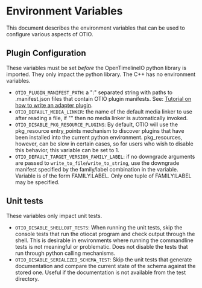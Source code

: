 # Environment Variables

This document describes the environment variables that can be used to configure
various aspects of OTIO.

## Plugin Configuration

These variables must be set _before_ the OpenTimelineIO python library is imported.  They only impact the python library.  The C++ has no environment variables.

- `OTIO_PLUGIN_MANIFEST_PATH`: a ":" separated string with paths to .manifest.json files that contain OTIO plugin manifests.  See: [Tutorial on how to write an adapter plugin](write-an-adapter).
- `OTIO_DEFAULT_MEDIA_LINKER`: the name of the default media linker to use after reading a file, if "" then no media linker is automatically invoked.
- `OTIO_DISABLE_PKG_RESOURCE_PLUGINS`: By default, OTIO will use the pkg_resource entry_points mechanism to discover plugins that have been installed into the current python environment.  pkg_resources, however, can be slow in certain cases, so for users who wish to disable this behavior, this variable can be set to 1.
- `OTIO_DEFAULT_TARGET_VERSION_FAMILY_LABEL`: if no downgrade arguments are passed to `write_to_file`/`write_to_string`, use the downgrade manifest specified by the family/label combination in the variable.  Variable is of the form FAMILY:LABEL.  Only one tuple of FAMILY:LABEL may be specified.

## Unit tests

These variables only impact unit tests.

- `OTIO_DISABLE_SHELLOUT_TESTS`: When running the unit tests, skip the console tests that run the otiocat program and check output through the shell.  This is desirable in environments where running the commandline tests is not meaningful or problematic.  Does not disable the tests that run through python calling mechanisms.
- `OTIO_DISABLE_SERIALIZED_SCHEMA_TEST`: Skip the unit tests that generate documentation and compare the current state of the schema against the stored one. Useful if the documentation is not available from the test directory.
